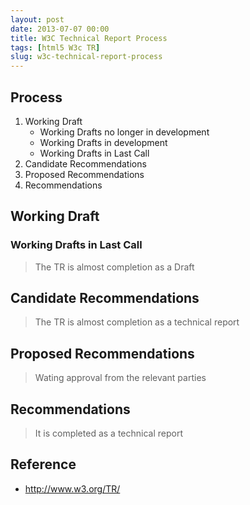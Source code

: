 ```yaml
---
layout: post
date: 2013-07-07 00:00
title: W3C Technical Report Process
tags: [html5 W3c TR]
slug: w3c-technical-report-process
---
```


## Process

1. Working Draft
	* Working Drafts no longer in development
	* Working Drafts in development
	* Working Drafts in Last Call
2. Candidate Recommendations
3. Proposed Recommendations
4. Recommendations


## Working Draft

### Working Drafts in Last Call
> The TR is almost completion as a Draft

## Candidate Recommendations
> The TR is almost completion as a technical report

## Proposed Recommendations
> Wating approval from the relevant parties
	
## Recommendations
> It is completed as a technical report

## Reference

* http://www.w3.org/TR/
